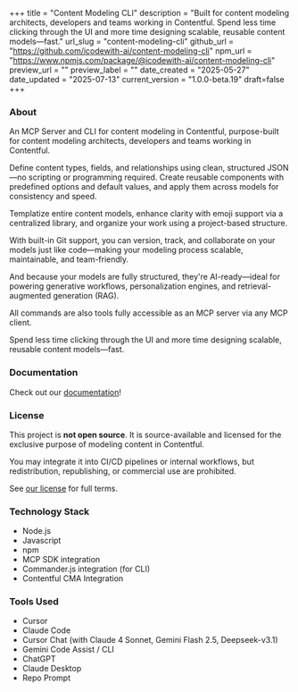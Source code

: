 +++
title = "Content Modeling CLI"
description = "Built for content modeling architects, developers and teams working in Contentful. Spend less time clicking through the UI and more time designing scalable, reusable content models—fast."
url_slug = "content-modeling-cli"
github_url = "https://github.com/icodewith-ai/content-modeling-cli"
npm_url = "https://www.npmjs.com/package/@icodewith-ai/content-modeling-cli"
preview_url = ""
preview_label = ""
date_created = "2025-05-27"
date_updated = "2025-07-13"
current_version = "1.0.0-beta.19"
draft=false
+++

### About

An MCP Server and CLI for content modeling in Contentful, purpose-built for content modeling architects, developers and teams working in Contentful.

Define content types, fields, and relationships using clean, structured JSON—no scripting or programming required. Create reusable components with predefined options and default values, and apply them across models for consistency and speed.

Templatize entire content models, enhance clarity with emoji support via a centralized library, and organize your work using a project-based structure.

With built-in Git support, you can version, track, and collaborate on your models just like code—making your modeling process scalable, maintainable, and team-friendly.

And because your models are fully structured, they're AI-ready—ideal for powering generative workflows, personalization engines, and retrieval-augmented generation (RAG).

All commands are also tools fully accessible as an MCP server via any MCP client.

Spend less time clicking through the UI and more time designing scalable, reusable content models—fast.

### Documentation
Check out our [documentation](https://github.com/icodewith-ai/Content-Modeling-CLI/tree/main/common/docs)!

### License
This project is **not open source**. It is source-available and licensed for the exclusive purpose of modeling content in Contentful.

You may integrate it into CI/CD pipelines or internal workflows, but redistribution, republishing, or commercial use are prohibited.

See [our license](https://github.com/icodewith-ai/Content-Modeling-CLI/blob/main/LICENSE.md) for full terms.

### Technology Stack
- Node.js
- Javascript
- npm
- MCP SDK integration
- Commander.js integration (for CLI)
- Contentful CMA Integration

### Tools Used
- Cursor
- Claude Code
- Cursor Chat (with Claude 4 Sonnet, Gemini Flash 2.5, Deepseek-v3.1)
- Gemini Code Assist / CLI
- ChatGPT
- Claude Desktop
- Repo Prompt